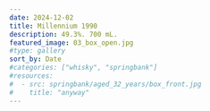 ```yaml
---
date: 2024-12-02
title: Millennium 1990
description: 49.3%. 700 mL.
featured_image: 03_box_open.jpg
#type: gallery
sort_by: Date
#categories: ["whisky", "springbank"]
#resources:
#  - src: springbank/aged_32_years/box_front.jpg
#    title: "anyway"
---
```

